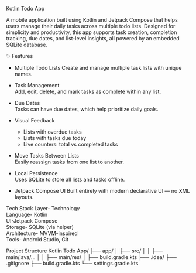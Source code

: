 Kotlin Todo App

A mobile application built using Kotlin and Jetpack Compose that helps users manage their daily tasks across multiple todo lists. Designed for simplicity and productivity, this app supports task creation, completion tracking, due dates, and list-level insights, all powered by an embedded SQLite database.

 ✨ Features

- Multiple Todo Lists 
  Create and manage multiple task lists with unique names.

- Task Management  
  Add, edit, delete, and mark tasks as complete within any list.

- Due Dates   
  Tasks can have due dates, which help prioritize daily goals.

- Visual Feedback 
  -  Lists with overdue tasks
  -  Lists with tasks due today
  -  Live counters: total vs completed tasks

- Move Tasks Between Lists  
  Easily reassign tasks from one list to another.

- Local Persistence  
  Uses SQLite to store all lists and tasks offline.

- Jetpack Compose UI
  Built entirely with modern declarative UI — no XML layouts.

Tech Stack
 Layer- Technology          
 Language- Kotlin              
 UI-Jetpack Compose     
Storage- SQLite (via helper)  
Architecture- MVVM-inspired       
Tools- Android Studio, Git 



Project Structure
Kotlin Todo App/
├── app/
│ ├── src/
│ │ ├── main/java/...
│ │ ├── main/res/
│ ├── build.gradle.kts
├── .idea/
├── .gitignore
├── build.gradle.kts
└── settings.gradle.kts



